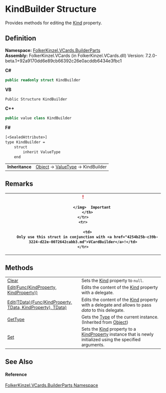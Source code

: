 # KindBuilder Structure


Provides methods for editing the <a href="aac4211f-3b04-d1fe-93a8-f838c3325dc7.md">Kind</a> property.



## Definition
**Namespace:** <a href="30716183-7f69-ceb8-b5fe-4d9f23e7fd2b.md">FolkerKinzel.VCards.BuilderParts</a>  
**Assembly:** FolkerKinzel.VCards (in FolkerKinzel.VCards.dll) Version: 7.2.0-beta.1+92a9170dd6e89cb66392c26e0acddb6434e3fbc1

**C#**
``` C#
public readonly struct KindBuilder
```
**VB**
``` VB
Public Structure KindBuilder
```
**C++**
``` C++
public value class KindBuilder
```
**F#**
``` F#
[<SealedAttribute>]
type KindBuilder = 
    struct
        inherit ValueType
    end
```

<table><tr><td><strong>Inheritance</strong></td><td><a href="https://learn.microsoft.com/dotnet/api/system.object" target="_blank" rel="noopener noreferrer">Object</a>  →  <a href="https://learn.microsoft.com/dotnet/api/system.valuetype" target="_blank" rel="noopener noreferrer">ValueType</a>  →  KindBuilder</td></tr>
</table>



## Remarks



<table>
	<tr>
		<th>
			<img src="media/AlertCaution.png" alt="Important note">
				
			</img>  Important
		</th>
	</tr>
	<tr>
		
		<td>
		Only use this struct in conjunction with <a href="4254b25b-c39b-3224-d22e-0072642cabb3.md">VCardBuilder</a>!</td>
	</tr>
</table>



## Methods
<table>
<tr>
<td><a href="62041586-6bcb-068e-fe92-d5c0b2304333.md">Clear</a></td>
<td>Sets the <a href="aac4211f-3b04-d1fe-93a8-f838c3325dc7.md">Kind</a> property to <code>null</code>.</td></tr>
<tr>
<td><a href="e022e6b4-3178-0627-c51b-30c2458d8298.md">Edit(Func(KindProperty, KindProperty))</a></td>
<td>Edits the content of the <a href="aac4211f-3b04-d1fe-93a8-f838c3325dc7.md">Kind</a> property with a delegate.</td></tr>
<tr>
<td><a href="6d4a47b0-dbd2-98b1-cba3-f012faa02e32.md">Edit(TData)(Func(KindProperty, TData, KindProperty), TData)</a></td>
<td>Edits the content of the <a href="aac4211f-3b04-d1fe-93a8-f838c3325dc7.md">Kind</a> property with a delegate and allows to pass <em>data</em> to this delegate.</td></tr>
<tr>
<td><a href="https://learn.microsoft.com/dotnet/api/system.object.gettype" target="_blank" rel="noopener noreferrer">GetType</a></td>
<td>Gets the <a href="https://learn.microsoft.com/dotnet/api/system.type" target="_blank" rel="noopener noreferrer">Type</a> of the current instance.<br />(Inherited from <a href="https://learn.microsoft.com/dotnet/api/system.object" target="_blank" rel="noopener noreferrer">Object</a>)</td></tr>
<tr>
<td><a href="739fd00d-938d-0187-074b-198bf6b15633.md">Set</a></td>
<td>Sets the <a href="aac4211f-3b04-d1fe-93a8-f838c3325dc7.md">Kind</a> property to a <a href="e1bc8073-a416-1e7d-0e4a-43556fb31603.md">KindProperty</a> instance that is newly initialized using the specified arguments.</td></tr>
</table>

## See Also


#### Reference
<a href="30716183-7f69-ceb8-b5fe-4d9f23e7fd2b.md">FolkerKinzel.VCards.BuilderParts Namespace</a>  
